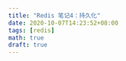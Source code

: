 ```yaml
---
title: "Redis 笔记4：持久化"
date: 2020-10-07T14:23:52+08:00
tags: [redis]
math: true
draft: true
---
```

<!--more-->
